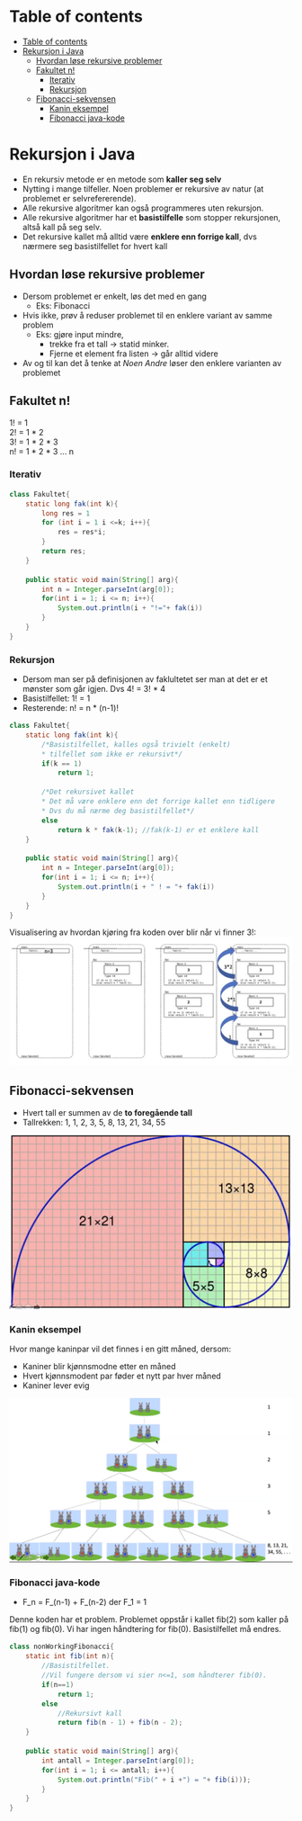# Table of contents
- [Table of contents](#table-of-contents)
- [Rekursjon i Java](#rekursjon-i-java)
  - [Hvordan løse rekursive problemer](#hvordan-løse-rekursive-problemer)
  - [Fakultet n!](#fakultet-n)
    - [Iterativ](#iterativ)
    - [Rekursjon](#rekursjon)
  - [Fibonacci-sekvensen](#fibonacci-sekvensen)
    - [Kanin eksempel](#kanin-eksempel)
    - [Fibonacci java-kode](#fibonacci-java-kode)

# Rekursjon i Java
- En rekursiv metode er en metode som **kaller seg selv**
- Nytting i mange tilfeller. Noen problemer er rekursive av natur (at problemet er selvrefererende).
- Alle rekursive algoritmer kan også programmeres uten rekursjon.
- Alle rekursive algoritmer har et **basistilfelle** som stopper rekursjonen, altså kall på seg selv.
- Det rekursive kallet må alltid være **enklere enn forrige kall**, dvs nærmere seg basistilfellet for hvert kall

## Hvordan løse rekursive problemer
- Dersom problemet er enkelt, løs det med en gang
  - Eks: Fibonacci
- Hvis ikke, prøv å reduser problemet til en enklere variant av samme problem
  - Eks: gjøre input mindre, 
    - trekke fra et tall -> statid minker.
    - Fjerne et element fra listen -> går alltid videre
- Av og til kan det å tenke at *Noen Andre* løser den enklere varianten av problemet

## Fakultet n!
1! = 1\
2! = 1 * 2\
3! = 1 * 2 * 3\
n! = 1 * 2 * 3 ... n


### Iterativ
```java
class Fakultet{
    static long fak(int k){
        long res = 1
        for (int i = 1 i <=k; i++){
            res = res*i;
        }
        return res;
    }

    public static void main(String[] arg){
        int n = Integer.parseInt(arg[0]);
        for(int i = 1; i <= n; i++){
            System.out.println(i + "!="+ fak(i))
        }
    }
}
```
### Rekursjon
- Dersom man ser på definisjonen av faklultetet ser man at det er et mønster som går igjen. Dvs 4! = 3! * 4
- Basistilfellet: 1! = 1
- Resterende: n! = n * (n-1)!
```java
class Fakultet{
    static long fak(int k){
        /*Basistilfellet, kalles også trivielt (enkelt) 
        * tilfellet som ikke er rekursivt*/
        if(k == 1) 
            return 1;

        /*Det rekursivet kallet
        * Det må være enklere enn det forrige kallet enn tidligere
        * Dvs du må nærme deg basistilfellet*/
        else 
            return k * fak(k-1); //fak(k-1) er et enklere kall
    }

    public static void main(String[] arg){
        int n = Integer.parseInt(arg[0]);
        for(int i = 1; i <= n; i++){
            System.out.println(i + " ! = "+ fak(i))
        }
    }
}
```
Visualisering av hvordan kjøring fra koden over blir når vi finner 3!:
![fakultet_rekrusjon](img/fakultet_rec.png "fakultet_rekrusjon")

## Fibonacci-sekvensen
- Hvert tall er summen av de **to foregående tall**
- Tallrekken: 1, 1, 2, 3, 5, 8, 13, 21, 34, 55

![fibonacci_sekvens](img/fibonacci_visualisert.png "fibonacci sekvens")

### Kanin eksempel
Hvor mange kaninpar vil det finnes i en gitt måned, dersom:
- Kaniner blir kjønnsmodne etter en måned
- Hvert kjønnsmodent par føder et nytt par hver måned
- Kaniner lever evig

![kaniner_fibonacci](img/kaniner_fibonacci.png "kaniner fibonacci")

### Fibonacci java-kode
- F_n = F_(n-1) + F_(n-2) der F_1 = 1


Denne koden har et problem. Problemet oppstår i kallet fib(2) som kaller på fib(1) og fib(0). Vi har ingen håndtering for fib(0). Basistilfellet må endres.
```java
class nonWorkingFibonacci{
    static int fib(int n){
        //Basistilfellet. 
        //Vil fungere dersom vi sier n<=1, som håndterer fib(0).
        if(n==1)
            return 1;
        else
            //Rekursivt kall
            return fib(n - 1) + fib(n - 2);
    }

    public static void main(String[] arg){
        int antall = Integer.parseInt(arg[0]);
        for(int i = 1; i <= antall; i++){
            System.out.println("Fib(" + i +") = "+ fib(i)));
        }
    }
}
```

